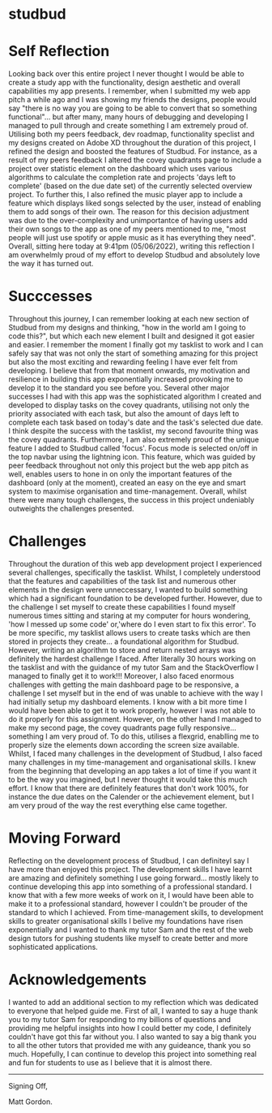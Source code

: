 # studbud

# Self Reflection

Looking back over this entire project I never thought I would be able to create a study app with the functionality, design aesthetic and overall capabilities my app presents. I remember, when I submitted my web app pitch a while ago and I was showing my friends the designs, people would say "there is no way you are going to be able to convert that so something functional"... but after many, many hours of debugging and developing I managed to pull through and create something I am extremely proud of. Utilising both my peers feedback, dev roadmap, functionality speclist and my designs created on Adobe XD throughout the duration of this project, I refined the design and boosted the features of Studbud. For instance, as a result of my peers feedback I altered the covey quadrants page to include a project over statistic element on the dashboard which uses various algorithms to calculate the completion rate and projects 'days left to complete' (based on the due date set) of the currently selected overview project. To further this, I also refined the music player app to include a feature which displays liked songs selected by the user, instead of enabling them to add songs of their own. The reason for this decision adjustment was due to the over-complexity and unimportantce of having users add their own songs to the app as one of my peers mentioned to me, "most people will just use spotify or apple music as it has everything they need". Overall, sitting here today at 9:41pm  (05/06/2022), writing this reflection I am overwhelmly proud of my effort to develop Studbud and absolutely love the way it has turned out.

# Succcesses

Throughout this journey, I can remember looking at each new section of Studbud from my designs and thinking, "how in the world am I going to code this?", but which each new element I built and designed it got easier and easier. I remember the moment I finally got my tasklist to work and I can safely say that was not only the start of something amazing for this project but also the most exciting and rewarding feeling I have ever felt from developing. I believe that from that moment onwards, my motivation and resilience in building this app exponentially increased provoking me to develop it to the standard you see before you. Several other major successes I had with this app was the sophisticated algorithm I created and developed to display tasks on the covey quadrants, utilising not only the priority associated with each task, but also the amount of days left to complete each task based on today's date and the task's selected due date. I think despite the success with the tasklist, my second favourite thing was the covey quadrants. Furthermore, I am also extremely proud of the unique feature I added to Studbud called 'focus'. Focus mode is selected on/off in the top navbar using the lightning icon. This feature, which was guided by peer feedback throughout not only this project but the web app pitch as well, enables users to hone in on only the important features of the dashboard (only at the moment), created an easy on the eye and smart system to maximise organisation and time-management. Overall, whilst there were many tough challenges, the success in this project undeniably outweights the challenges presented. 

# Challenges

Throughout the duration of this web app development project I experienced several challenges, specifically the tasklist. Whilst, I completely understood that the features and capabilities of the task list and numerous other elements in the design were unneccessary, I wanted to build something which had a significant foundation to be developed further. However, due to the challenge I set myself to create these capabilities I found myself numerous times sitting and staring at my computer for hours wondering, 'how I messed up some code' or,'where do I even start to fix this error'. To be more specific, my tasklist allows users to create tasks which are then stored in projects they create... a foundational algorithm for Studbud. However, writing an algorithm to store and return nested arrays was definitely the hardest challenge I faced. After literally 30 hours working on the tasklist and with the guidance of my tutor Sam and the StackOverflow I managed to finally get it to work!!! Moreover, I also faced enormous challenges with getting the main dashboard page to be responsive, a challenge I set myself but in the end of was unable to achieve with the way I had initially setup my dashboard elements. I know with a bit more time I would have been able to get it to work properly, however I was not able to do it properly for this assignment. However, on the other hand I managed to make my second page, the covey quadrants page fully responsive... something I am very proud of. To do this, utilises a flexgrid, enablling me to properly size the elements down according the screen size available. Whilst, I faced many challenges in the development of Studbud, I also faced many challenges in my time-management and organisational skills. I knew from the beginning that developing an app takes a lot of time if you want it to be the way you imagined, but I never thought it would take this much effort. I know that there are definitely features that don't work 100%, for instance the due dates on the Calender or the achievement element, but I am very proud of the way the rest everything else came together. 

# Moving Forward

Reflecting on the development process of Studbud, I can definiteyl say I have more than enjoyed this project. The development skills I have learnt are amazing and definitely something I use going forward... mostly likely to continue developing this app into something of a professional standard. I know that with a few more weeks of work on it, I would have been able to make it to a professional standard, however I couldn't be prouder of the standard to which I achieved. From time-management skills, to development skills to greater organisational skills I belive my foundations have risen exponentially and I wanted to thank my tutor Sam and the rest of the web design tutors for pushing students like myself to create better and more sophisticated applications.

# Acknowledgements

I wanted to add an additional section to my reflection which was dedicated to everyone that helped guide me. First of all, I wanted to say a huge thank you to my tutor Sam for responding to my billions of questions and providing me helpful insights into how I could better my code, I definitely couldn't have got this far without you. I also wanted to say a big thank you to all the other tutors that provided me with any guideance, thank you so much. Hopefully, I can continue to develop this project into something real and fun for students to use as I believe that it is almost there. 

---

Signing Off, 

Matt Gordon. 




